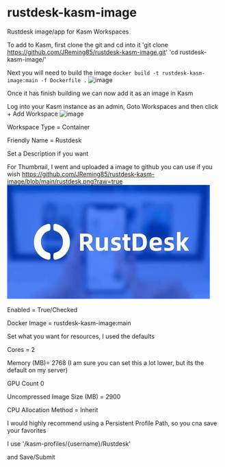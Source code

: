 # rustdesk-kasm-image
Rustdesk image/app for Kasm Workspaces

To add to Kasm, first clone the git and cd into it
'git clone https://github.com/JReming85/rustdesk-kasm-image.git'
'cd rustdesk-kasm-image/'

Next you will need to build the image
`docker build -t rustdesk-kasm-image:main -f Dockerfile .`
![image](https://github.com/JReming85/rustdesk-kasm-image/assets/21246660/f71b9fb2-5f1b-40be-a3c0-f164f02452e5)

Once it has finish building we can now add it as an image in Kasm

Log into your Kasm instance as an admin, Goto Workspaces and then click + Add Workspace ![image](https://github.com/JReming85/rustdesk-kasm-image/assets/21246660/00e4e563-1733-42e0-a67f-b5fe8f8ab5bb)

Workspace Type = Container

Friendly Name = Rustdesk

Set a Description if you want

For Thumbnail, I went and uploaded a image to github you can use if you wish https://github.com/JReming85/rustdesk-kasm-image/blob/main/rustdesk.png?raw=true ![image](https://github.com/JReming85/rustdesk-kasm-image/blob/main/rustdesk.png?raw=true)

Enabled = True/Checked

Docker Image = rustdesk-kasm-image:main

Set what you want for resources, I used the defaults

Cores = 2

Memory (MB)= 2768 (I am sure you can set this a lot lower, but its the default on my server)

GPU Count 0

Uncompressed Image Size (MB) = 2900

CPU Allocation Method = Inherit



I would highly recommend using a Persistent Profile Path, so you cna save your favorites

I use '/kasm-profiles/{username}/Rustdesk'


and Save/Submit
